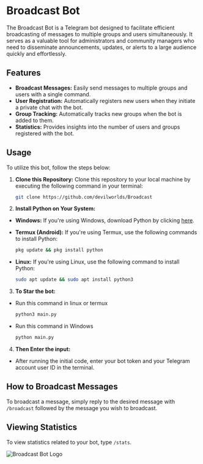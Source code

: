 # Broadcast Bot

The Broadcast Bot is a Telegram bot designed to facilitate efficient broadcasting of messages to multiple groups and users simultaneously. It serves as a valuable tool for administrators and community managers who need to disseminate announcements, updates, or alerts to a large audience quickly and effortlessly.

## Features

- **Broadcast Messages:** Easily send messages to multiple groups and users with a single command.
- **User Registration:** Automatically registers new users when they initiate a private chat with the bot.
- **Group Tracking:** Automatically tracks new groups when the bot is added to them.
- **Statistics:** Provides insights into the number of users and groups registered with the bot.

## Usage

To utilize this bot, follow the steps below:

1. **Clone this Repository:** Clone this repository to your local machine by executing the following command in your terminal:

   ```bash
   git clone https://github.com/devilworlds/Broadcast

2. **Install Python on Your System:**

- **Windows:**
     If you're using Windows, download Python by clicking [here](https://www.python.org/ftp/python/3.12.2/python-3.12.2-amd64.exe).

 - **Termux (Android):**
     If you're using Termux, use the following commands to install Python:
     ```bash
     pkg update && pkg install python
     ```

 - **Linux:**
     If you're using Linux, use the following command to install Python:
     ```bash
     sudo apt update && sudo apt install python3
     ```
3. **To Star the bot:**
- Run this command in linux or termux
     ```bash
     python3 main.py
     ```
- Run this command in Windows
     ```bash
     python main.py
     ```
4. **Then Enter the input:**

- After running the initial code, enter your bot token and your Telegram account user ID in the terminal.

## How to Broadcast Messages

To broadcast a message, simply reply to the desired message with `/broadcast` followed by the message you wish to broadcast.

## Viewing Statistics

To view statistics related to your bot, type `/stats`.

![Broadcast Bot Logo](broadcast.jpg)
